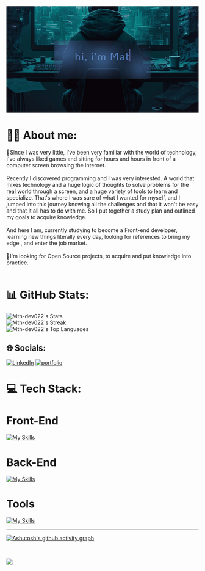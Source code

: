 <img src="assets/Animação.gif">

# 👨‍💻 About me:
🔭Since I was very little, I've been very familiar with the world of technology, I've always liked games and sitting for hours and hours in front of a computer screen browsing the internet.<br><br>Recently I discovered programming and I was very interested. A world that mixes technology and a huge logic of thoughts to solve problems for the real world through a screen, and a huge variety of tools to learn and specialize. That's where I was sure of what I wanted for myself, and I jumped into this journey knowing all the challenges and that it won't be easy and that it all has to do with me. So I put together a study plan and outlined my goals to acquire knowledge.<br><br>And here I am, currently studying to become a Front-end developer, learning new things literally every day, looking for references to bring my edge , and enter the job market.<br><br>👯I'm looking for Open Source projects, to acquire and put knowledge into practice.<br><br>

 # 📊 GitHub Stats:
![Mth-dev022's Stats](https://github-readme-stats.vercel.app/api?username=Mth-dev022&theme=blueberry&show_icons=true&hide_border=true&count_private=true)<br/>
![Mth-dev022's Streak](https://github-readme-streak-stats.herokuapp.com/?user=Mth-dev022&theme=blueberry&hide_border=true)<br/>
![Mth-dev022's Top Languages](https://github-readme-stats.vercel.app/api/top-langs/?username=Mth-dev022&theme=blueberry&show_icons=true&hide_border=true&layout=compact)


## 🌐 Socials:
 [![LinkedIn](https://img.shields.io/badge/linkedin-%230077B5.svg?style=for-the-badge&logo=linkedin&logoColor=white)](https://www.linkedin.com/in/matheus-souza-87336723a/)
 [![portfolio](https://img.shields.io/badge/my_portfolio-000?style=for-the-badge&logo=ko-fi&logoColor=white)](https://portifolio-lime-chi.vercel.app/)

# 💻 Tech Stack:

<h1>Front-End</h1>

[![My Skills](https://skillicons.dev/icons?i=js,react,typescript,redux,jest,bootstrap,sass,styled-components-react-router-dom )](https://skillicons.dev)

<h1>Back-End</h1>

[![My Skills](https://skillicons.dev/icons?i=nodejs,express,docker,mysql,mongodb)](https://skillicons.dev)

 <h1>Tools</h1>
 
[![My Skills](https://skillicons.dev/icons?i=git,npm,webpack,vercel,vite)](https://skillicons.dev)

---

[![Ashutosh's github activity graph](https://github-readme-activity-graph.vercel.app/graph?username=Mth-dev022&bg_color=0c0f18&color=4b71ac&line=087a7c&point=ffffff&area=true&hide_border=true)](https://github.com/ashutosh00710/github-readme-activity-graph)

<br>

[![](https://visitcount.itsvg.in/api?id=Mth-dev022&icon=0&color=0)](https://visitcount.itsvg.in)

